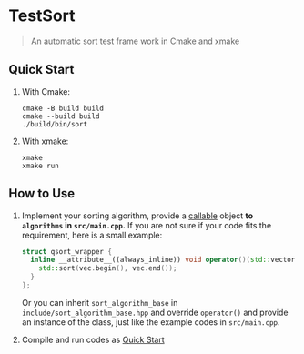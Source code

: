 # TestSort

> An automatic sort test frame work in Cmake and xmake

## Quick Start

1. With Cmake:
    
    ```shell
    cmake -B build build
    cmake --build build
    ./build/bin/sort 
    ```
2. With xmake:
   
   ```shell
   xmake
   xmake run
   ```

## How to Use

1. Implement your sorting algorithm, provide a [callable](https://en.cppreference.com/w/cpp/named_req/Callable) object **to `algorithms` in `src/main.cpp`.** If you are not sure if your code fits the requirement, here is a small example:
   
   ```cpp
   struct qsort_wrapper {
     inline __attribute__((always_inline)) void operator()(std::vector<int> &vec) {
       std::sort(vec.begin(), vec.end());
     }
   };
   ```
  
   Or you can inherit `sort_algorithm_base` in `include/sort_algorithm_base.hpp` and override `operator()` and provide an instance of the class, just like the example codes in `src/main.cpp`.
2. Compile and run codes as [Quick Start](#quick-start)